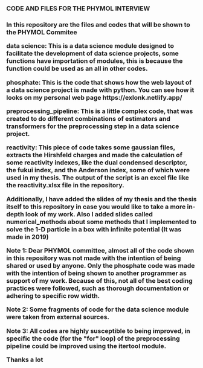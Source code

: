 <h3> CODE AND FILES FOR THE PHYMOL INTERVIEW <h3>

In this repository are the files and codes that will be shown to the PHYMOL Commitee
<p>
data science: This is a data science module designed to facilitate the development of data science projects, some functions have importation of modules, this is because the function could be used as an all in other codes.
</p>

<p>
phosphate: This is the code that shows how the web layout of a data science project is made with python. You can see how it looks on my personal web page https://exlonk.netlify.app/
</p>

<p>
preprocessing_pipeline: This is a little complex code, that was created to do different combinations of estimators and transformers for the preprocessing step in a data science project.
<p>

<p>
reactivity: This piece of code takes some gaussian files, extracts the Hirshfeld charges and made the calculation of some reactivity indexes, like the dual condensed descriptor, the fukui index, and the Anderson index, some of which were used in my thesis. The output of the script is an excel file like the reactivity.xlsx file in the repository. 
</p>

<p>
Additionally, I have added the slides of my thesis and the thesis itself to this repository in case you would like to take a more in-depth look of my work. Also I added slides called numerical_methods about some methods that I implemented to solve the 1-D particle in a box with infinite potential (It was made in 2019)
</p>
<p>
Note 1: 
Dear PHYMOL committee, almost all of the code shown in this repository was not made with the intention of being shared or used by anyone. Only the phosphate code was made with the intention of being shown to another programmer as support of my work. Because of this, not all of the best coding practices were followed, such as thorough documentation or adhering to specific row width.

</p>

<p>
Note 2: 
Some fragments of code for the data science module were taken from external sources.
</p>

<p>
Note 3: All codes are highly susceptible to being improved, in specific the code (for the "for" loop) of the preprocessing pipeline could be improved using the itertool module.
</p>

<p>
Thanks a lot
</p>
